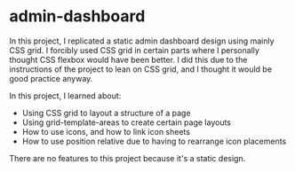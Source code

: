 # admin-dashboard

In this project, I replicated a static admin dashboard design using mainly CSS grid. I forcibly used CSS grid in certain parts where I personally thought CSS flexbox would have been better. I did this due to the instructions of the project to lean on CSS grid, and I thought it would be good practice anyway.

In this project, I learned about:
- Using CSS grid to layout a structure of a page
- Using grid-template-areas to create certain page layouts
- How to use icons, and how to link icon sheets
- How to use position relative due to having to rearrange icon placements

There are no features to this project because it's a static design.